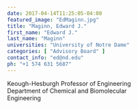 ```yaml
---
date: 2017-04-14T11:25:05-04:00
featured_image: "EdMaginn.jpg"
title: "Maginn, Edward J."
first_name: "Edward J." 
last_name: "Maginn" 
universities: "University of Notre Dame"
categories: [ "Advisory Board" ]
contact_info: "ed@nd.edu"
ph: "+1 574 631 5687"
---
```


Keough-Hesburgh Professor of Engineering\
Department of Chemical and Biomolecular\
Engineering





